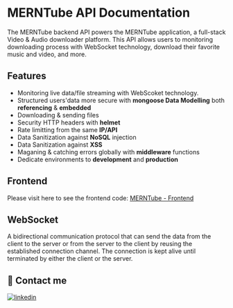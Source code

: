 # MERNTube API Documentation

The MERNTube backend API powers the MERNTube application, a full-stack Video & Audio downloader platform. This API allows users to monitoring downloading process with WebSocket technology, download their favorite music and video, and more.

## Features

- Monitoring live data/file streaming with WebScoket technology.
- Structured users'data more secure with **mongoose Data Modelling** both **referencing** & **embedded**
- Downloading & sending files
- Security HTTP headers with **helmet**
- Rate limitting from the same **IP/API**
- Data Sanitization against **NoSQL** injection
- Data Sanitization against **XSS**
- Maganing & catching errors globally with **middleware** functions
- Dedicate environments to **development** and **production**

## Frontend

Please visit here to see the frontend code: [MERNTube - Frontend](https://github.com/hsyntes/merntube)

## WebSocket

A bidirectional communication protocol that can send the data from the client to the server or from the server to the client by reusing the established connection channel. The connection is kept alive until terminated by either the client or the server.

## 🔗 Contact me

[![linkedin](https://img.shields.io/badge/linkedin-0A66C2?style=for-the-badge&logo=linkedin&logoColor=white)](https://www.linkedin.com/in/hsyntes)
